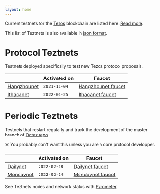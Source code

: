 ```yaml
---
layout: home
---
```


Current testnets for the [Tezos](https://tezos.com) blockchain are listed here. [Read more](about/).

This list of Teztnets is also available in [json format](https://teztnets.xyz/teztnets.json).

# Protocol Teztnets

Testnets deployed specifically to test new Tezos protocol proposals.

| | Activated on | Faucet |
|-------|---------------------|--|
| [Hangzhounet](/hangzhounet-about) | `2021-11-04` | [Hangzhounet faucet](https://teztnets.xyz/hangzhounet-faucet) |
| [Ithacanet](/ithacanet-about) | `2022-01-25` | [Ithacanet faucet](https://teztnets.xyz/ithacanet-faucet) |



# Periodic Teztnets

Testnets that restart regularly and track the development of the master branch of [Octez repo](https://gitlab.com/tezos/tezos/).
 
☠️ You probably don't want this unless you are a core protocol developper.

| | Activated on | Faucet |
|-------|---------------------|--|
| [Dailynet](/dailynet-about) | `2022-02-18` | [Dailynet faucet](https://teztnets.xyz/dailynet-2022-02-18-faucet) |
| [Mondaynet](/mondaynet-about) | `2022-02-14` | [Mondaynet faucet](https://teztnets.xyz/mondaynet-2022-02-14-faucet) |




See Teztnets nodes and network status with [Pyrometer](https://pyrometer.teztnets.xyz).
